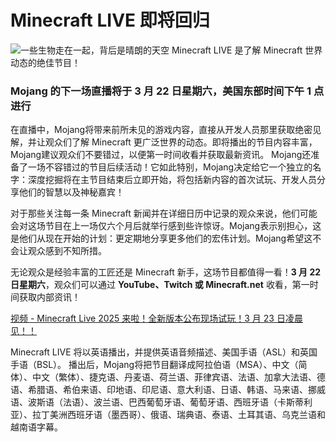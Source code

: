 # Minecraft LIVE 即将回归

![一些生物走在一起，背后是晴朗的天空](https://zh.minecraft.wiki/images/thumb/MC_Live_Announcement_Key_Art.jpeg/1280px-MC_Live_Announcement_Key_Art.jpeg?da3e0)
Minecraft LIVE 是了解 Minecraft 世界动态的绝佳节目！

### Mojang 的下一场直播将于 3 月 22 日星期六，美国东部时间下午 1 点进行

在直播中，Mojang将带来前所未见的游戏内容，直接从开发人员那里获取绝密见解，并让观众们了解 Minecraft 更广泛世界的动态。即将播出的节目内容丰富，Mojang建议观众们不要错过，以便第一时间收看并获取最新资讯。
Mojang还准备了一场不容错过的节目后续活动！它如此特别，Mojang决定给它一个独立的名字：深度挖掘将在主节目结束后立即开始，将包括新内容的首次试玩、开发人员分享他们的智慧以及神秘嘉宾！

对于那些关注每一条 Minecraft 新闻并在详细日历中记录的观众来说，他们可能会对这场节目在上一场仅六个月后就举行感到些许惊讶。Mojang表示别担心，这是他们从现在开始的计划：更定期地分享更多他们的宏伟计划。Mojang希望这不会让观众感到不知所措。

无论观众是经验丰富的工匠还是 Minecraft 新手，这场节目都值得一看！**3 月 22 日星期六**，观众们可以通过 **YouTube、Twitch 或 Minecraft.net** 收看，第一时间获取内部资讯！

[视频 - Minecraft Live 2025 来啦！全新版本公布现场试玩！3 月 23 日凌晨见！！](https://www.bilibili.com/video/BV1mF9oYmEES/?share_source=copy_web&vd_source=6cb742f6cbefcac62080b0ca2b61b053)

Minecraft LIVE 将以英语播出，并提供英语音频描述、美国手语（ASL）和英国手语（BSL）。
播出后，Mojang将把节目翻译成阿拉伯语（MSA）、中文（简体）、中文（繁体）、捷克语、丹麦语、荷兰语、菲律宾语、法语、加拿大法语、德语、希腊语、希伯来语、印地语、印尼语、意大利语、日语、韩语、马来语、挪威语、波斯语（法语）、波兰语、巴西葡萄牙语、葡萄牙语、西班牙语（卡斯蒂利亚）、拉丁美洲西班牙语（墨西哥）、俄语、瑞典语、泰语、土耳其语、乌克兰语和越南语字幕。
